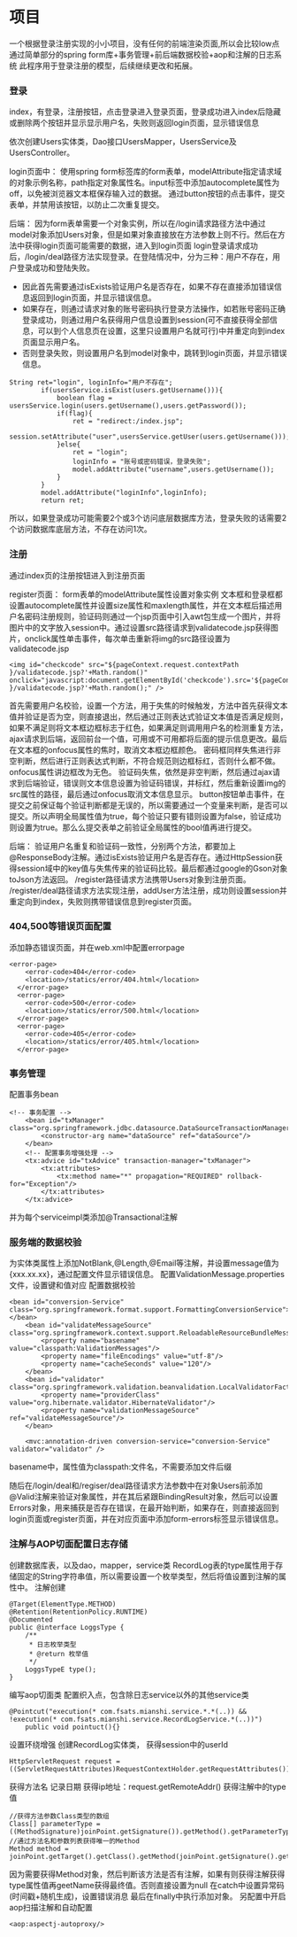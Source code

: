 # 项目
一个根据登录注册实现的小小项目，没有任何的前端渲染页面,所以会比较low点
通过简单部分的spring form库+事务管理+前后端数据校验+aop和注解的日志系统
此程序用于登录注册的模型，后续继续更改和拓展。

### 登录
index，有登录，注册按钮，点击登录进入登录页面，登录成功进入index后隐藏或删除两个按钮并显示显示用户名，失败则返回login页面，显示错误信息

依次创建Users实体类，Dao接口UsersMapper，UsersService及UsersController。

login页面中：
使用spring form标签库的form表单，modelAttribute指定请求域的对象示例名称，path指定对象属性名。input标签中添加autocomplete属性为off，以免被浏览器文本框保存输入过的数据。
通过button按钮的点击事件，提交表单，并禁用该按钮，以防止二次重复提交。

后端：
因为form表单需要一个对象实例，所以在/login请求路径方法中通过model对象添加Users对象，但是如果对象直接放在方法参数上则不行。然后在方法中获得login页面可能需要的数据，进入到login页面
login登录请求成功后，/login/deal路径方法实现登录。在登陆情况中，分为三种：用户不存在，用户登录成功和登陆失败。

- 因此首先需要通过isExists验证用户名是否存在，如果不存在直接添加错误信息返回到login页面，并显示错误信息。
- 如果存在，则通过请求对象的账号密码执行登录方法操作，如若账号密码正确登录成功，则通过用户名获得用户信息设置到session(可不直接获得全部信息，可以到个人信息页在设置，这里只设置用户名就可行)中并重定向到index页面显示用户名。
- 否则登录失败，则设置用户名到model对象中，跳转到login页面，并显示错误信息。

```
String ret="login", loginInfo="用户不存在";
        if(usersService.isExist(users.getUsername())){
            boolean flag = usersService.login(users.getUsername(),users.getPassword());
            if(flag){
                ret = "redirect:/index.jsp";
                session.setAttribute("user",usersService.getUser(users.getUsername()));
            }else{
                ret = "login";
                loginInfo = "账号或密码错误，登录失败";
                model.addAttribute("username",users.getUsername());
            }
        }
        model.addAttribute("loginInfo",loginInfo);
        return ret;
```

所以，如果登录成功可能需要2个或3个访问底层数据库方法，登录失败的话需要2个访问数据库底层方法，不存在访问1次。

### 注册
通过index页的注册按钮进入到注册页面

register页面：
form表单的modelAttribute属性设置对象实例
文本框和登录框都设置autocomplete属性并设置size属性和maxlength属性，并在文本框后描述用户名密码注册规则，验证码则通过一个jsp页面中引入awt包生成一个图片，并将图片中的文字放入session中。通过设置src路径请求到validatecode.jsp获得图片，onclick属性单击事件，每次单击重新将img的src路径设置为validatecode.jsp

```
<img id="checkcode" src="${pageContext.request.contextPath }/validatecode.jsp?'+Math.random()" onclick="javascript:document.getElementById('checkcode').src='${pageContext.request.contextPath }/validatecode.jsp?'+Math.random();" />
```

首先需要用户名校验，设置一个方法，用于失焦的时候触发，方法中首先获得文本值并验证是否为空，则直接退出，然后通过正则表达式验证文本值是否满足规则，如果不满足则将文本框边框标志于红色，如果满足则调用用户名的检测重复方法，ajax请求到后端，返回前台一个值，可用或不可用都将后面的提示信息更改。最后在文本框的onfocus属性的焦时，取消文本框边框颜色。
密码框同样失焦进行非空判断，然后进行正则表达式判断，不符合规范则边框标红，否则什么都不做。onfocus属性讲边框改为无色。
验证码失焦，依然是非空判断，然后通过ajax请求到后端验证，错误则文本信息设置为验证码错误，并标红，然后重新设置img的src属性的路径，最后通过onfocus取消文本信息显示。
button按钮单击事件，在提交之前保证每个验证判断都是无误的，所以需要通过一个变量来判断，是否可以提交。所以声明全局属性值为true，每个验证只要有错则设置为false，验证成功则设置为true。那么么提交表单之前验证全局属性的bool值再进行提交。

后端：
验证用户名重复和验证码一致性，分别两个方法，都要加上@ResponseBody注解。通过isExists验证用户名是否存在。通过HttpSession获得session域中的key值与失焦传来的验证码比较。最后都通过google的Gson对象toJson方法返回。
/register路径请求方法携带Users对象到注册页面。
/register/deal路径请求方法实现注册，addUser方法注册，成功则设置session并重定向到index，失败则携带错误信息到register页面。


### 404,500等错误页面配置
添加静态错误页面，并在web.xml中配置errorpage

```
<error-page>
    <error-code>404</error-code>
    <location>/statics/error/404.html</location>
  </error-page>
  <error-page>
    <error-code>500</error-code>
    <location>/statics/error/500.html</location>
  </error-page>
  <error-page>
    <error-code>405</error-code>
    <location>/statics/error/405.html</location>
  </error-page>
```

### 事务管理

配置事务bean

```
<!-- 事务配置 -->
    <bean id="txManager" class="org.springframework.jdbc.datasource.DataSourceTransactionManager">
        <constructor-arg name="dataSource" ref="dataSource"/>
    </bean>
    <!-- 配置事务增强处理 -->
    <tx:advice id="txAdvice" transaction-manager="txManager">
        <tx:attributes>
            <tx:method name="*" propagation="REQUIRED" rollback-for="Exception"/>
        </tx:attributes>
    </tx:advice>
```

并为每个serviceimpl类添加@Transactional注解

### 服务端的数据校验
为实体类属性上添加NotBlank,@Length,@Email等注解，并设置message值为{xxx.xx.xx}，通过配置文件显示错误信息。
配置ValidationMessage.properties文件，设置键和值对应
配置数据校验

```
<bean id="conversion-Service" class="org.springframework.format.support.FormattingConversionService"></bean>
    <bean id="validateMessageSource" class="org.springframework.context.support.ReloadableResourceBundleMessageSource">
        <property name="basename" value="classpath:ValidationMessages"/>
        <property name="fileEncodings" value="utf-8"/>
        <property name="cacheSeconds" value="120"/>
    </bean>
    <bean id="validator" class="org.springframework.validation.beanvalidation.LocalValidatorFactoryBean">
        <property name="providerClass" value="org.hibernate.validator.HibernateValidator"/>
        <property name="validationMessageSource" ref="validateMessageSource"/>
    </bean>

    <mvc:annotation-driven conversion-service="conversion-Service" validator="validator" />
```
basename中，属性值为classpath:文件名，不需要添加文件后缀

随后在/login/deal和/regiser/deal路径请求方法参数中在对象Users前添加@Valid注解来验证对象属性，并在其后紧跟BindingResult对象，然后可以设置Errors对象，用来捕获是否存在错误，在最开始判断，如果存在，则直接返回到login页面或register页面，并在对应页面中添加form-errors标签显示错误信息。


### 注解与AOP切面配置日志存储

创建数据库表，以及dao，mapper，service类
RecordLog表的type属性用于存储固定的String字符串值，所以需要设置一个枚举类型，然后将值设置到注解的属性中。
注解创建

```
@Target(ElementType.METHOD)
@Retention(RetentionPolicy.RUNTIME)
@Documented
public @interface LoggsType {
    /**
     * 日志枚举类型
     * @return 枚举值
     */
    LoggsTypeE type();
}
```

编写aop切面类
配置织入点，包含除日志service以外的其他service类

```
@Pointcut("execution(* com.fsats.mianshi.service.*.*(..)) && !execution(* com.fsats.mianshi.service.RecordLogService.*(..))")
    public void pointuct(){}
```

设置环绕增强
创建RecordLog实体类，
获得session中的userId

```
HttpServletRequest request = ((ServletRequestAttributes)RequestContextHolder.getRequestAttributes()).getRequest();
```
获得方法名
记录日期
获得ip地址：request.getRemoteAddr()
获得注解中的type值

```
//获得方法参数Class类型的数组
Class[] parameterType = ((MethodSignature)joinPoint.getSignature()).getMethod().getParameterTypes();
//通过方法名和参数列表获得唯一的Method
Method method = joinPoint.getTarget().getClass().getMethod(joinPoint.getSignature().getName(),parameterType);
```
因为需要获得Method对象，然后判断该方法是否有注解，如果有则获得注解获得type属性值再geetName获得最终值。否则直接设置为null
在catch中设置异常码(时间戳+随机生成)，设置错误消息
最后在finally中执行添加对象。
另配置中开启aop扫描注解和自动配置

	<aop:aspectj-autoproxy/>

